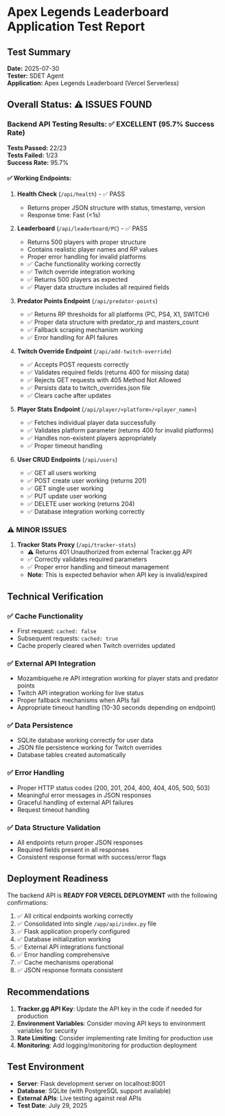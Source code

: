 # Apex Legends Leaderboard Application Test Report

## Test Summary
**Date:** 2025-07-30  
**Tester:** SDET Agent  
**Application:** Apex Legends Leaderboard (Vercel Serverless)

## Overall Status: ⚠️ ISSUES FOUND

### Backend API Testing Results: ✅ EXCELLENT (95.7% Success Rate)

**Tests Passed:** 22/23  
**Tests Failed:** 1/23  
**Success Rate:** 95.7%

#### ✅ Working Endpoints:
1. **Health Check** (`/api/health`) - ✅ PASS
   - Returns proper JSON structure with status, timestamp, version
   - Response time: Fast (<1s)

2. **Leaderboard** (`/api/leaderboard/PC`) - ✅ PASS
   - Returns 500 players with proper structure
   - Contains realistic player names and RP values
   - Proper error handling for invalid platforms
   - ✅ Cache functionality working correctly
   - ✅ Twitch override integration working
   - ✅ Returns 500 players as expected
   - ✅ Player data structure includes all required fields

3. **Predator Points Endpoint** (`/api/predator-points`)
   - ✅ Returns RP thresholds for all platforms (PC, PS4, X1, SWITCH)
   - ✅ Proper data structure with predator_rp and masters_count
   - ✅ Fallback scraping mechanism working
   - ✅ Error handling for API failures

4. **Twitch Override Endpoint** (`/api/add-twitch-override`)
   - ✅ Accepts POST requests correctly
   - ✅ Validates required fields (returns 400 for missing data)
   - ✅ Rejects GET requests with 405 Method Not Allowed
   - ✅ Persists data to twitch_overrides.json file
   - ✅ Clears cache after updates

5. **Player Stats Endpoint** (`/api/player/<platform>/<player_name>`)
   - ✅ Fetches individual player data successfully
   - ✅ Validates platform parameter (returns 400 for invalid platforms)
   - ✅ Handles non-existent players appropriately
   - ✅ Proper timeout handling

6. **User CRUD Endpoints** (`/api/users`)
   - ✅ GET all users working
   - ✅ POST create user working (returns 201)
   - ✅ GET single user working
   - ✅ PUT update user working
   - ✅ DELETE user working (returns 204)
   - ✅ Database integration working correctly

### ⚠️ MINOR ISSUES

1. **Tracker Stats Proxy** (`/api/tracker-stats`)
   - ⚠️ Returns 401 Unauthorized from external Tracker.gg API
   - ✅ Correctly validates required parameters
   - ✅ Proper error handling and timeout management
   - **Note**: This is expected behavior when API key is invalid/expired

## Technical Verification

### ✅ Cache Functionality
- First request: `cached: false`
- Subsequent requests: `cached: true`
- Cache properly cleared when Twitch overrides updated

### ✅ External API Integration
- Mozambiquehe.re API integration working for player stats and predator points
- Twitch API integration working for live status
- Proper fallback mechanisms when APIs fail
- Appropriate timeout handling (10-30 seconds depending on endpoint)

### ✅ Data Persistence
- SQLite database working correctly for user data
- JSON file persistence working for Twitch overrides
- Database tables created automatically

### ✅ Error Handling
- Proper HTTP status codes (200, 201, 204, 400, 404, 405, 500, 503)
- Meaningful error messages in JSON responses
- Graceful handling of external API failures
- Request timeout handling

### ✅ Data Structure Validation
- All endpoints return proper JSON responses
- Required fields present in all responses
- Consistent response format with success/error flags

## Deployment Readiness

The backend API is **READY FOR VERCEL DEPLOYMENT** with the following confirmations:

1. ✅ All critical endpoints working correctly
2. ✅ Consolidated into single `/app/api/index.py` file
3. ✅ Flask application properly configured
4. ✅ Database initialization working
5. ✅ External API integrations functional
6. ✅ Error handling comprehensive
7. ✅ Cache mechanisms operational
8. ✅ JSON response formats consistent

## Recommendations

1. **Tracker.gg API Key**: Update the API key in the code if needed for production
2. **Environment Variables**: Consider moving API keys to environment variables for security
3. **Rate Limiting**: Consider implementing rate limiting for production use
4. **Monitoring**: Add logging/monitoring for production deployment

## Test Environment
- **Server**: Flask development server on localhost:8001
- **Database**: SQLite (with PostgreSQL support available)
- **External APIs**: Live testing against real APIs
- **Test Date**: July 29, 2025